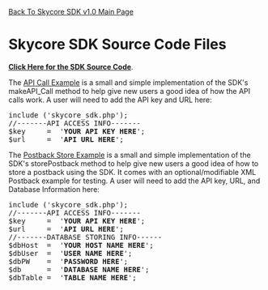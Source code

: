 <a href="/1.0/README.md">Back To Skycore SDK v1.0 Main Page</a>

<h1>Skycore SDK Source Code Files</h1>

<strong><a href="/1.0/source_code/skycore_sdk.php">Click Here for the SDK Source Code</a></strong>.

The <a href="/1.0/source_code/skycore_sdk_API_Call_example.php">API Call Example</a> is a small and 
simple implementation of the SDK's makeAPI_Call method to help give new users a good idea of how the API calls work.  A user will need to add the API key and URL here:
<pre>
include ('skycore_sdk.php');
//-------API ACCESS INFO-------
$key     =  '<strong>YOUR API KEY HERE</strong>';
$url     =  '<strong>API URL HERE</strong>';
</pre>

The <a href="/1.0/source_code/skycore_sdk_postbackStore_example.php">Postback Store Example</a> is a small and 
simple implementation of the SDK's storePostback method to help give new users a good idea of how to store a postback using the SDK.  It comes with an optional/modifiable XML Postback example for testing.  A user will need to add the API key, URL, and Database Information here:
<pre>
include ('skycore_sdk.php');
//-------API ACCESS INFO-------
$key     =  '<strong>YOUR API KEY HERE</strong>';
$url     =  '<strong>API URL HERE</strong>';
//-------DATABASE STORING INFO------
$dbHost  =  '<strong>YOUR HOST NAME HERE</strong>';
$dbUser  =  '<strong>USER NAME HERE</strong>';
$dbPW    =  '<strong>PASSWORD HERE</strong>';
$db      =  '<strong>DATABASE NAME HERE</strong>';
$dbTable =  '<strong>TABLE NAME HERE</strong>';
</pre>
